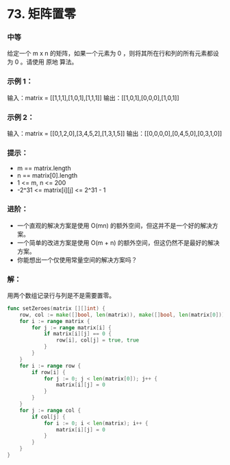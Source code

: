 # 73. 矩阵置零

### 中等

给定一个 m x n 的矩阵，如果一个元素为 0 ，则将其所在行和列的所有元素都设为 0 。请使用 原地 算法。

### 示例 1：


输入：matrix = [[1,1,1],[1,0,1],[1,1,1]]
输出：[[1,0,1],[0,0,0],[1,0,1]]

### 示例 2：


输入：matrix = [[0,1,2,0],[3,4,5,2],[1,3,1,5]]
输出：[[0,0,0,0],[0,4,5,0],[0,3,1,0]]

### 提示：
- m == matrix.length
- n == matrix[0].length
- 1 <= m, n <= 200
- -2^31 <= matrix[i][j] <= 2^31 - 1

### 进阶：
- 一个直观的解决方案是使用  O(mn) 的额外空间，但这并不是一个好的解决方案。
- 一个简单的改进方案是使用 O(m + n) 的额外空间，但这仍然不是最好的解决方案。
- 你能想出一个仅使用常量空间的解决方案吗？

### 解：

用两个数组记录行与列是不是需要置零。

```go
func setZeroes(matrix [][]int) {
	row, col := make([]bool, len(matrix)), make([]bool, len(matrix[0]))
	for i := range matrix {
		for j := range matrix[i] {
			if matrix[i][j] == 0 {
				row[i], col[j] = true, true
			}
		}
	}
	for i := range row {
		if row[i] {
			for j := 0; j < len(matrix[0]); j++ {
				matrix[i][j] = 0
			}
		}
	}
	for j := range col {
		if col[j] {
			for i := 0; i < len(matrix); i++ {
				matrix[i][j] = 0
			}
		}
	}
}
```